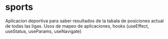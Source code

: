 # sports
Aplicacion deportiva para saber resultados de la tabala de posiciones actual de todas las ligas. Usos de mapeo de aplicaciones, hooks (useEffect, useStatus, useParams, useNavigate)
